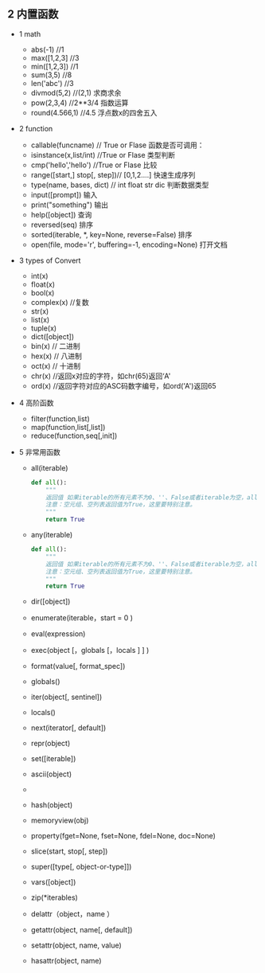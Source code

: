 ## 2 内置函数
* 1 math 
    - abs(-1)   //1
    - max([1,2,3] //3
    - min([1,2,3]) //1
    - sum(3,5)  //8
    - len('abc')  //3
    - divmod(5,2) //(2,1)  求商求余       
    - pow(2,3,4) //2**3/4  指数运算
    - round(4.566,1) //4.5 浮点数x的四舍五入

* 2 function 
    - callable(funcname)        // True or Flase        函数是否可调用：
    - isinstance(x,list/int)  //True or Flase    类型判断
    - cmp('hello','hello')    //True or Flase   比较
    - range([start,] stop[, step])// [0,1,2....]  快速生成序列
    - type(name, bases, dict) // int float str dic 判断数据类型
    - input([prompt])  输入
    - print("something") 输出
    - help([object])   查询
    - reversed(seq)     排序
    - sorted(iterable, *, key=None, reverse=False) 排序
    - open(file, mode='r', buffering=-1, encoding=None)  打开文档

* 3 types of Convert
    - int(x)
    - float(x)
    - bool(x)
    - complex(x) //复数
    - str(x)
    - list(x)
    - tuple(x) 
    - dict([object])
    - bin(x) // 二进制
    - hex(x) // 八进制
    - oct(x) // 十进制
    - chr(x) //返回x对应的字符，如chr(65)返回‘A'
    - ord(x) //返回字符对应的ASC码数字编号，如ord('A')返回65

* 4 高阶函数
    - filter(function,list)
    - map(function,list[,list])
    - reduce(function,seq[,init])

* 5 非常用函数
    - all(iterable)
        ```python
        def all():
            """
            返回值 如果iterable的所有元素不为0、''、False或者iterable为空，all(iterable)返回True，否则返回False；
            注意：空元组、空列表返回值为True，这里要特别注意。
            """
            return True   
        ```
    - any(iterable)
        ```python
        def all():
            """
            返回值 如果iterable的所有元素不为0、''、False或者iterable为空，all(iterable)返回True，否则返回False；
            注意：空元组、空列表返回值为True，这里要特别注意。
            """
            return True 
        ``` 

    - dir([object])
    - enumerate(iterable，start = 0 )
    - eval(expression)
    - exec(object [，globals [，locals ] ] )
    - format(value[, format_spec])
    - globals()
    - iter(object[, sentinel])
    - locals()
    - next(iterator[, default]) 
    - repr(object)
    - set([iterable])
    - ascii(object)     
    - 
    - hash(object)
    - memoryview(obj)
    - property(fget=None, fset=None, fdel=None, doc=None)
    - slice(start, stop[, step])
    - super([type[, object-or-type]])
    - vars([object])
    - zip(*iterables)

    - delattr（object，name ）
    - getattr(object, name[, default])
    - setattr(object, name, value)
    - hasattr(object, name)


